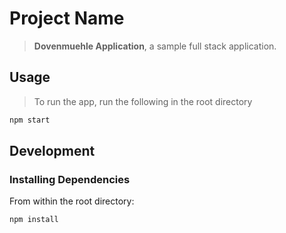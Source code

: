 # Project Name

> **Dovenmuehle Application**, a sample full stack application.

## Usage

> To run the app, run the following in the root directory
```sh
npm start
```

## Development

### Installing Dependencies

From within the root directory:

```sh
npm install
```

